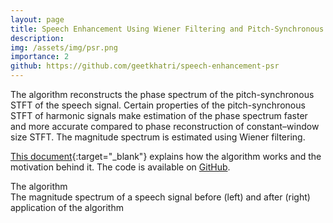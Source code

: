 ```yaml
---
layout: page
title: Speech Enhancement Using Wiener Filtering and Pitch-Synchronous STFT Phase Reconstruction
description: 
img: /assets/img/psr.png
importance: 2
github: https://github.com/geetkhatri/speech-enhancement-psr
---
```


The algorithm reconstructs the phase spectrum of the pitch-synchronous STFT of the speech signal. Certain properties of the pitch-synchronous STFT of harmonic signals make estimation of the phase spectrum faster and more accurate compared to phase reconstruction of constant–window size STFT. The magnitude spectrum is estimated using Wiener filtering.

[This document](https://github.com/geetkhatri/speech-enhancement-psr/blob/master/Speech%20Enhancement%20Using%20Wiener%20Filtering%20and%20PSR%20Phase%20Reconstruction.pdf){:target="_blank"} explains how the algorithm works and the motivation behind it. The code is available on [GitHub](https://github.com/geetkhatri/speech-enhancement-psr).

<div class="row">
    <div class="col-sm mt-3 mt-md-0">
        <img class="img-fluid rounded z-depth-1" src="{{ '/assets/img/psr.png' | relative_url }}" alt="" title="example image"/>
    </div>
</div>
<div class="caption">
    The algorithm
</div>

<div class="row">
    <div class="col-sm mt-3 mt-md-0">
        <img class="img-fluid rounded z-depth-1" src="{{ '/assets/img/psr-1.png' | relative_url }}" alt="" title="example image"/>
    </div>
    <div class="col-sm mt-3 mt-md-0">
        <img class="img-fluid rounded z-depth-1" src="{{ '/assets/img/psr-2.png' | relative_url }}" alt="" title="example image"/>
    </div>
</div>
<div class="caption">
    The magnitude spectrum of a speech signal before (left) and after (right) application of the algorithm
</div>
